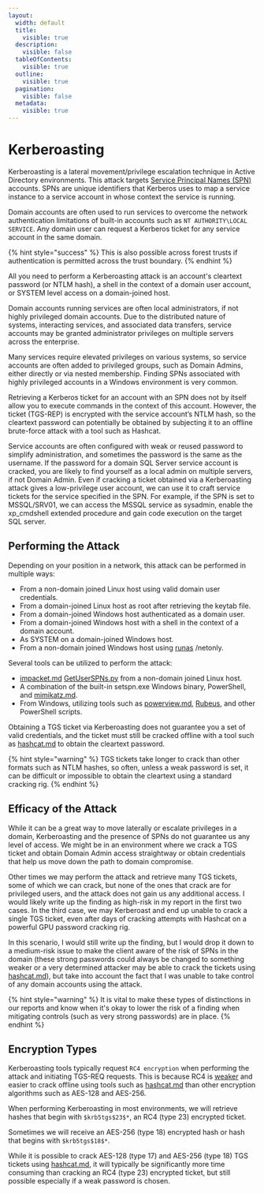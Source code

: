 ```yaml
---
layout:
  width: default
  title:
    visible: true
  description:
    visible: false
  tableOfContents:
    visible: true
  outline:
    visible: true
  pagination:
    visible: false
  metadata:
    visible: true
---
```


# Kerberoasting

Kerberoasting is a lateral movement/privilege escalation technique in Active Directory environments. This attack targets [Service Principal Names (SPN)](https://docs.microsoft.com/en-us/windows/win32/ad/service-principal-names) accounts. SPNs are unique identifiers that Kerberos uses to map a service instance to a service account in whose context the service is running.

Domain accounts are often used to run services to overcome the network authentication limitations of built-in accounts such as `NT AUTHORITY\LOCAL SERVICE`. Any domain user can request a Kerberos ticket for any service account in the same domain.&#x20;

{% hint style="success" %}
This is also possible across forest trusts if authentication is permitted across the trust boundary.&#x20;
{% endhint %}

All you need to perform a Kerberoasting attack is an account's cleartext password (or NTLM hash), a shell in the context of a domain user account, or SYSTEM level access on a domain-joined host.

Domain accounts running services are often local administrators, if not highly privileged domain accounts. Due to the distributed nature of systems, interacting services, and associated data transfers, service accounts may be granted administrator privileges on multiple servers across the enterprise.

Many services require elevated privileges on various systems, so service accounts are often added to privileged groups, such as Domain Admins, either directly or via nested membership. Finding SPNs associated with highly privileged accounts in a Windows environment is very common.&#x20;

Retrieving a Kerberos ticket for an account with an SPN does not by itself allow you to execute commands in the context of this account. However, the ticket (TGS-REP) is encrypted with the service account’s NTLM hash, so the cleartext password can potentially be obtained by subjecting it to an offline brute-force attack with a tool such as Hashcat.

Service accounts are often configured with weak or reused password to simplify administration, and sometimes the password is the same as the username. If the password for a domain SQL Server service account is cracked, you are likely to find yourself as a local admin on multiple servers, if not Domain Admin. Even if cracking a ticket obtained via a Kerberoasting attack gives a low-privilege user account, we can use it to craft service tickets for the service specified in the SPN. For example, if the SPN is set to MSSQL/SRV01, we can access the MSSQL service as sysadmin, enable the xp\_cmdshell extended procedure and gain code execution on the target SQL server.

## Performing the Attack

Depending on your position in a network, this attack can be performed in multiple ways:

* From a non-domain joined Linux host using valid domain user credentials.
* From a domain-joined Linux host as root after retrieving the keytab file.
* From a domain-joined Windows host authenticated as a domain user.
* From a domain-joined Windows host with a shell in the context of a domain account.
* As SYSTEM on a domain-joined Windows host.
* From a non-domain joined Windows host using [runas](https://docs.microsoft.com/en-us/previous-versions/windows/it-pro/windows-server-2012-r2-and-2012/cc771525\(v=ws.11\)) /netonly.

Several tools can be utilized to perform the attack:&#x20;

* [impacket.md](../../../../toolbox/tooling/post-exploitation/impacket.md "mention") [GetUserSPNs.py](https://github.com/SecureAuthCorp/impacket/blob/master/examples/GetUserSPNs.py) from a non-domain joined Linux host.
* A combination of the built-in setspn.exe Windows binary, PowerShell, and [mimikatz.md](../../../../toolbox/tooling/post-exploitation/mimikatz.md "mention").
* From Windows, utilizing tools such as [powerview.md](../../../../toolbox/tooling/post-exploitation/powerview.md "mention"), [Rubeus](https://github.com/GhostPack/Rubeus), and other PowerShell scripts.

Obtaining a TGS ticket via Kerberoasting does not guarantee you a set of valid credentials, and the ticket must still be cracked offline with a tool such as [hashcat.md](../../../../toolbox/tooling/password-attacks/hashcat.md "mention") to obtain the cleartext password.

{% hint style="warning" %}
TGS tickets take longer to crack than other formats such as NTLM hashes, so often, unless a weak password is set, it can be difficult or impossible to obtain the cleartext using a standard cracking rig.
{% endhint %}

## Efficacy of the Attack

While it can be a great way to move laterally or escalate privileges in a domain, Kerberoasting and the presence of SPNs do not guarantee us any level of access. We might be in an environment where we crack a TGS ticket and obtain Domain Admin access straightway or obtain credentials that help us move down the path to domain compromise.

Other times we may perform the attack and retrieve many TGS tickets, some of which we can crack, but none of the ones that crack are for privileged users, and the attack does not gain us any additional access. I would likely write up the finding as high-risk in my report in the first two cases. In the third case, we may Kerberoast and end up unable to crack a single TGS ticket, even after days of cracking attempts with Hashcat on a powerful GPU password cracking rig.

In this scenario, I would still write up the finding, but I would drop it down to a medium-risk issue to make the client aware of the risk of SPNs in the domain (these strong passwords could always be changed to something weaker or a very determined attacker may be able to crack the tickets using [hashcat.md](../../../../toolbox/tooling/password-attacks/hashcat.md "mention")), but take into account the fact that I was unable to take control of any domain accounts using the attack.

{% hint style="warning" %}
It is vital to make these types of distinctions in our reports and know when it's okay to lower the risk of a finding when mitigating controls (such as very strong passwords) are in place.
{% endhint %}

## Encryption Types

Kerberoasting tools typically request `RC4 encryption` when performing the attack and initiating TGS-REQ requests. This is because RC4 is [weaker](https://www.stigviewer.com/stig/windows_10/2017-04-28/finding/V-63795) and easier to crack offline using tools such as [hashcat.md](../../../../toolbox/tooling/password-attacks/hashcat.md "mention") than other encryption algorithms such as AES-128 and AES-256.

When performing Kerberoasting in most environments, we will retrieve hashes that begin with `$krb5tgs$23$*`, an RC4 (type 23) encrypted ticket.

Sometimes we will receive an AES-256 (type 18) encrypted hash or hash that begins with `$krb5tgs$18$*`.

While it is possible to crack AES-128 (type 17) and AES-256 (type 18) TGS tickets using [hashcat.md](../../../../toolbox/tooling/password-attacks/hashcat.md "mention"), it will typically be significantly more time consuming than cracking an RC4 (type 23) encrypted ticket, but still possible especially if a weak password is chosen.
